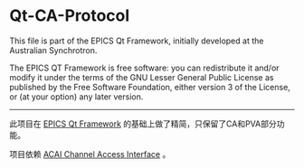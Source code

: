 # Qt-CA-Protocol

This file is part of the EPICS Qt Framework, initially developed at the Australian Synchrotron.
 
The EPICS QT Framework is free software: you can redistribute it and/or modify it under the terms of the GNU Lesser General Public License as published by the Free Software Foundation, either version 3 of the License, or (at your option) any later version.

---

此项目在 [EPICS Qt Framework](https://github.com/qtepics/qeframework) 的基础上做了精简，只保留了CA和PVA部分功能。

项目依赖 [ACAI Channel Access Interface](https://github.com/kira-96/acai) 。

